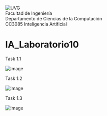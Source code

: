 
![UVG](https://res.cloudinary.com/webuvg/image/upload/f_auto/v1551291412/WEB/institucional/logouvg.png) <br>
Facultad de Ingeniería <br>
Departamento de Ciencias de la Computación <br>
CC3085 Inteligencia Artificial <br>


# IA_Laboratorio10

Task 1.1

![image](https://github.com/GabrielVicente-GT/IA_Lab10_UVG/assets/60375344/86b21992-6585-4025-99cf-143be88bc0b4)


Task 1.2

![image](https://github.com/GabrielVicente-GT/IA_Lab10_UVG/assets/60375344/77a1b571-3d78-4bce-b98d-6289c1ef8a60)


Task 1.3

![image](https://github.com/GabrielVicente-GT/IA_Lab10_UVG/assets/60375344/297cf085-0384-40f7-a18c-af9443298116)
